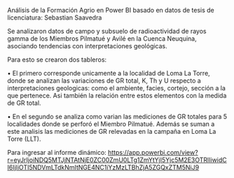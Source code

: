 Análisis de la Formación Agrio en Power BI basado en datos de tesis de licenciatura: Sebastian Saavedra

Se analizaron datos de campo y subsuelo de radioactividad de rayos gamma de los Miembros Pilmatué y Avilé en la Cuenca Neuquina, asociando tendencias con interpretaciones geológicas.

Para esto se crearon dos tableros:

• El primero corresponde unicamente a la localidad de Loma La Torre, donde se analizan las variaciones de GR total, K, Th y U respecto a interpretaciones geologicas: como el ambiente, facies, cortejo, sección a la que pertenece. Asi también la relación entre estos elementos con la medida de GR total.

• En el segundo se analiza como varian las mediciones de GR totales para 5 localidades donde se perforó el Miembro Pilmatué. Además se suman a este analisis las mediciones de GR relevadas en la campaña en Loma La Torre (LLT).

Para ingresar al informe dinámico: 
https://app.powerbi.com/view?r=eyJrIjoiNDQ5MTJjNTAtNjE0ZC00ZmU0LTg1ZmYtYjI5Yjc5M2E3OTRlIiwidCI6IjliOTI5NDVmLTdkNmItNGE4NC1iYzMzLTBhZjA5ZGQxZTM5NiJ9
